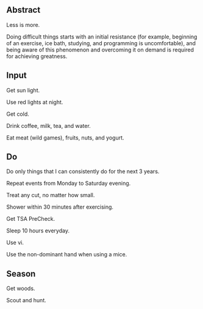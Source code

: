 ## Abstract

Less is more.

Doing difficult things starts with an initial resistance (for example, beginning of an exercise, ice bath, studying, and programming is uncomfortable), and being aware of this phenomenon and overcoming it on demand is required for achieving greatness.

## Input

Get sun light.

Use red lights at night.

Get cold.

Drink coffee, milk, tea, and water.

Eat meat (wild games), fruits, nuts, and yogurt.

## Do

Do only things that I can consistently do for the next 3 years.

Repeat events from Monday to Saturday evening.

Treat any cut, no matter how small.

Shower within 30 minutes after exercising.

Get TSA PreCheck.

Sleep 10 hours everyday.

Use vi.

Use the non-dominant hand when using a mice.

## Season

Get woods.

Scout and hunt.
